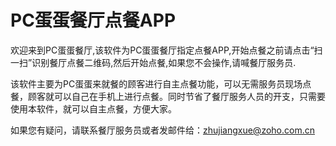 # PC蛋蛋餐厅点餐APP


欢迎来到PC蛋蛋餐厅,该软件为PC蛋蛋餐厅指定点餐APP,开始点餐之前请点击“扫一扫”识别餐厅点餐二维码,然后开始点餐,如果您不会操作,请喊餐厅服务员.

该软件主要为PC蛋蛋来就餐的顾客进行自主点餐功能，可以无需服务员现场点餐，顾客就可以自己在手机上进行点餐。同时节省了餐厅服务人员的开支，只需要使用本软件，就可以自主点餐，方便大家。

如果您有疑问，请联系餐厅服务员或者发邮件给：zhujiangxue@zoho.com.cn

